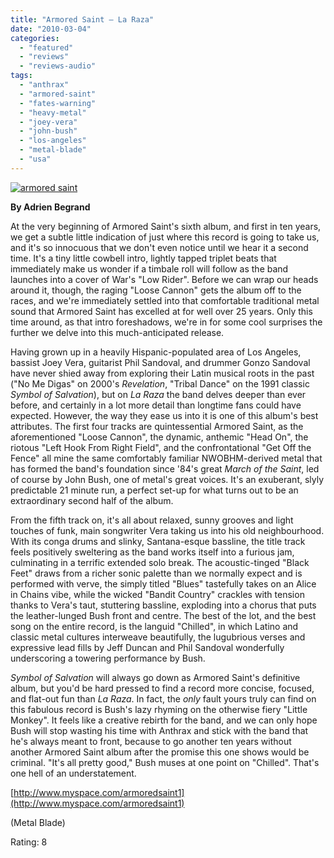 ```yaml
---
title: "Armored Saint – La Raza"
date: "2010-03-04"
categories: 
  - "featured"
  - "reviews"
  - "reviews-audio"
tags: 
  - "anthrax"
  - "armored-saint"
  - "fates-warning"
  - "heavy-metal"
  - "joey-vera"
  - "john-bush"
  - "los-angeles"
  - "metal-blade"
  - "usa"
---
```


[![armored saint](http://www.hellbound.ca/wp-content/uploads/2010/03/armored-saint.jpg "armored saint")](http://www.hellbound.ca/wp-content/uploads/2010/03/armored-saint.jpg)

**By Adrien Begrand**

At the very beginning of Armored Saint's sixth album, and first in ten years, we get a subtle little indication of just where this record is going to take us, and it's so innocuous that we don't even notice until we hear it a second time. It's a tiny little cowbell intro, lightly tapped triplet beats that immediately make us wonder if a timbale roll will follow as the band launches into a cover of War's "Low Rider". Before we can wrap our heads around it, though, the raging "Loose Cannon" gets the album off to the races, and we're immediately settled into that comfortable traditional metal sound that Armored Saint has excelled at for well over 25 years. Only this time around, as that intro foreshadows, we're in for some cool surprises the further we delve into this much-anticipated release.

Having grown up in a heavily Hispanic-populated area of Los Angeles, bassist Joey Vera, guitarist Phil Sandoval, and drummer Gonzo Sandoval have never shied away from exploring their Latin musical roots in the past ("No Me Digas" on 2000's _Revelation_, "Tribal Dance" on the 1991 classic _Symbol of Salvation_), but on _La Raza_ the band delves deeper than ever before, and certainly in a lot more detail than longtime fans could have expected. However, the way they ease us into it is one of this album's best attributes. The first four tracks are quintessential Armored Saint, as the aforementioned "Loose Cannon", the dynamic, anthemic "Head On", the riotous "Left Hook From Right Field", and the confrontational "Get Off the Fence" all mine the same comfortably familiar NWOBHM-derived metal that has formed the band's foundation since '84's great _March of the Saint_, led of course by John Bush, one of metal's great voices. It's an exuberant, slyly predictable 21 minute run, a perfect set-up for what turns out to be an extraordinary second half of the album.

From the fifth track on, it's all about relaxed, sunny grooves and light touches of funk, main songwriter Vera taking us into his old neighbourhood. With its conga drums and slinky, Santana-esque bassline, the title track feels positively sweltering as the band works itself into a furious jam, culminating in a terrific extended solo break. The acoustic-tinged "Black Feet" draws from a richer sonic palette than we normally expect and is performed with verve, the simply titled "Blues" tastefully takes on an Alice in Chains vibe, while the wicked "Bandit Country" crackles with tension thanks to Vera's taut, stuttering bassline, exploding into a chorus that puts the leather-lunged Bush front and centre. The best of the lot, and the best song on the entire record, is the languid "Chilled", in which Latino and classic metal cultures interweave beautifully, the lugubrious verses and expressive lead fills by Jeff Duncan and Phil Sandoval wonderfully underscoring a towering performance by Bush.

_Symbol of Salvation_ will always go down as Armored Saint's definitive album, but you'd be hard pressed to find a record more concise, focused, and flat-out fun than _La Raza_. In fact, the _only_ fault yours truly can find on this fabulous record is Bush's lazy rhyming on the otherwise fiery "Little Monkey". It feels like a creative rebirth for the band, and we can only hope Bush will stop wasting his time with Anthrax and stick with the band that he's always meant to front, because to go another ten years without another Armored Saint album after the promise this one shows would be criminal. "It's all pretty good," Bush muses at one point on "Chilled". That's one hell of an understatement.

[http://www.myspace.com/armoredsaint1](http://www.myspace.com/armoredsaint1)

(Metal Blade)

Rating: 8
